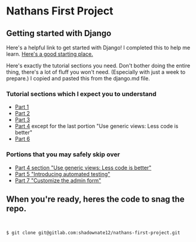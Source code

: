# Nathans First Project



## Getting started with Django
Here's a helpful link to get started with Django!
I completed this to help me learn.
[Here's a good starting place.](https://docs.djangoproject.com/en/4.1/intro/tutorial01/)

Here's exactly the tutorial sections you need. Don't bother doing the entire thing, there's a lot of fluff you won't need. (Especially with just a week to prepare.) I copied and pasted this from the django.md file.
### Tutorial sections which I expect you to understand

-   [Part 1](https://docs.djangoproject.com/en/4.1/intro/tutorial01/)
-   [Part 2](https://docs.djangoproject.com/en/4.1/intro/tutorial02/)
-   [Part 3](https://docs.djangoproject.com/en/4.1/intro/tutorial03/)
-   [Part 4](https://docs.djangoproject.com/en/4.1/intro/tutorial04/) except for the last portion "Use generic views: Less code is better"
-   [Part 6](https://docs.djangoproject.com/en/4.1/intro/tutorial06/)


### Portions that you may safely skip over

-   [Part 4 section "Use generic views: Less code is better"](https://docs.djangoproject.com/en/4.1/intro/tutorial04/)
-   [Part 5 "Introducing automated testing"](https://docs.djangoproject.com/en/4.1/intro/tutorial05/)
-   [Part 7 "Customize the admin form"](https://docs.djangoproject.com/en/4.1/intro/tutorial07/)

## When you're ready, heres the code to snag the repo.
```bash


$ git clone git@gitlab.com:shadownate12/nathans-first-project.git
```

